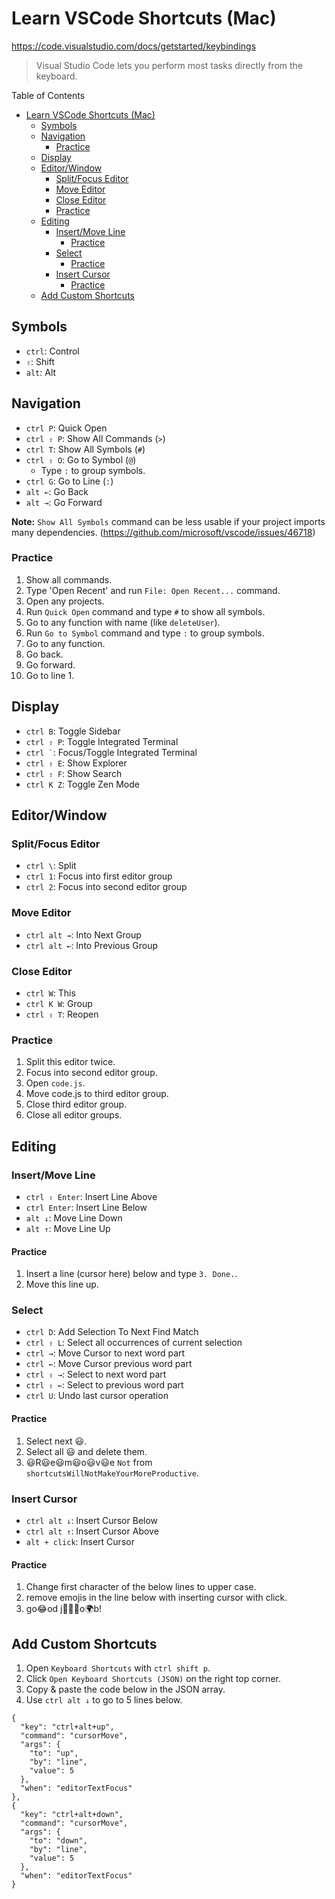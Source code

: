 # Learn VSCode Shortcuts (Mac)

https://code.visualstudio.com/docs/getstarted/keybindings

> Visual Studio Code lets you perform most tasks directly from the keyboard.

Table of Contents

- [Learn VSCode Shortcuts (Mac)](#learn-vscode-shortcuts-mac)
  - [Symbols](#symbols)
  - [Navigation](#navigation)
    - [Practice](#practice)
  - [Display](#display)
  - [Editor/Window](#editorwindow)
    - [Split/Focus Editor](#splitfocus-editor)
    - [Move Editor](#move-editor)
    - [Close Editor](#close-editor)
    - [Practice](#practice-1)
  - [Editing](#editing)
    - [Insert/Move Line](#insertmove-line)
      - [Practice](#practice-2)
    - [Select](#select)
      - [Practice](#practice-3)
    - [Insert Cursor](#insert-cursor)
      - [Practice](#practice-4)
  - [Add Custom Shortcuts](#add-custom-shortcuts)

## Symbols

- `ctrl`: Control
- `⇧`: Shift
- `alt`: Alt

## Navigation

- `ctrl P`: Quick Open
- `ctrl ⇧ P`: Show All Commands (`>`)
- `ctrl T`: Show All Symbols (`#`)
- `ctrl ⇧ O`: Go to Symbol (`@`)
  - Type `:` to group symbols.
- `ctrl G`: Go to Line (`:`)
- `alt ←`: Go Back
- `alt →`: Go Forward

**Note:** `Show All Symbols` command can be less usable if your project imports many dependencies. (https://github.com/microsoft/vscode/issues/46718)

### Practice

1. Show all commands.
2. Type 'Open Recent' and run `File: Open Recent...` command.
3. Open any projects.
4. Run `Quick Open` command and type `#` to show all symbols.
5. Go to any function with name (like `deleteUser`).
6. Run `Go to Symbol` command and type `:` to group symbols.
7. Go to any function.
8. Go back.
9. Go forward.
10. Go to line 1.

## Display

- `ctrl B`: Toggle Sidebar
- `ctrl ⇧ P`: Toggle Integrated Terminal
- `` ctrl ` ``: Focus/Toggle Integrated Terminal
- `ctrl ⇧ E`: Show Explorer
- `ctrl ⇧ F`: Show Search
- `ctrl K Z`: Toggle Zen Mode

## Editor/Window

### Split/Focus Editor

- `ctrl \`: Split
- `ctrl 1`: Focus into first editor group
- `ctrl 2`: Focus into second editor group

### Move Editor

- `ctrl alt →`: Into Next Group
- `ctrl alt ←`: Into Previous Group

### Close Editor

- `ctrl W`: This
- `ctrl K W`: Group
- `ctrl ⇧ T`: Reopen

### Practice

1. Split this editor twice.
2. Focus into second editor group.
3. Open `code.js`.
4. Move code.js to third editor group.
5. Close third editor group.
6. Close all editor groups.

## Editing

### Insert/Move Line

- `ctrl ⇧ Enter`: Insert Line Above
- `ctrl Enter`: Insert Line Below
- `alt ↓`: Move Line Down
- `alt ↑`: Move Line Up

#### Practice

1. Insert a line (cursor here) below and type `3. Done.`.
2. Move this line up.

### Select

- `ctrl D`: Add Selection To Next Find Match
- `ctrl ⇧ L`: Select all occurrences of current selection
- `ctrl →`: Move Cursor to next word part
- `ctrl ←`: Move Cursor previous word part
- `ctrl ⇧ →`: Select to next word part
- `ctrl ⇧ ←`: Select to previous word part
- `ctrl U`: Undo last cursor operation

#### Practice

1. Select next 😃.
2. Select all 😃 and delete them.
3. 😃R😃e😃m😃o😃v😃e `Not` from `shortcutsWillNotMakeYourMoreProductive`.

### Insert Cursor

- `ctrl alt ↓`: Insert Cursor Below
- `ctrl alt ↑`: Insert Cursor Above
- `alt + click`: Insert Cursor

#### Practice

1. Change first character of the below lines to upper case.
2. remove emojis in the line below with inserting cursor with click.
3. go😂od j🧘🏻‍♂️o🌍b!

## Add Custom Shortcuts

1. Open `Keyboard Shortcuts` with `ctrl shift p`.
2. Click `Open Keyboard Shortcuts (JSON)` on the right top corner.
3. Copy & paste the code below in the JSON array.
4. Use `ctrl alt ↓` to go to 5 lines below.

```
{
  "key": "ctrl+alt+up",
  "command": "cursorMove",
  "args": {
    "to": "up",
    "by": "line",
    "value": 5
  },
  "when": "editorTextFocus"
},
{
  "key": "ctrl+alt+down",
  "command": "cursorMove",
  "args": {
    "to": "down",
    "by": "line",
    "value": 5
  },
  "when": "editorTextFocus"
}
```
